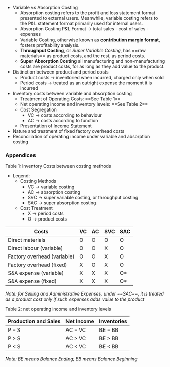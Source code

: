 - Variable vs Absorption Costing
	- Absorption costing refers to the profit and loss statement format presented to external users. Meanwhile, variable costing refers to the P&L statement format primarily used for internal users.
	- Absorption Costing P&L Format → total sales - cost of sales - expenses
	- Variable Costing, otherwise known as **contribution margin format**, fosters profitability analysis.
	- **Throughput Costing**, or *Super Variable Costing*, has ==raw materials== as product costs, and the rest, as period costs.
	- **Super Absorption Costing** all manufacturing and non-manufacturing costs are product costs, for as long as they add value to the product.
- Distinction between product and period costs
	- Product costs → inventoried when incurred, charged only when sold
	- Period costs → treated as an outright expense the moment it is incurred
- Inventory costs between variable and absorption costing
	- Treatment of Operating Costs: ==See Table 1==
	- Net operating income and inventory levels: ==See Table 2==
	- Cost Segregation
		- VC → costs according to behaviour
		- AC → costs according to function
	- Presentation of Income Statement
- Nature and treatment of fixed factory overhead costs
- Reconciliation of operating income under variable and absorption costing

### Appendices
Table 1: Inventory Costs between costing methods
- Legend:
	- Costing Methods
		- VC → variable costing
		- AC → absorption costing
		- SVC → super variable costing, or throughput costing
		- SAC → super absorption costing
	- Cost Treatment
		- X → period costs
		- O → product costs


| Costs                       | VC  | AC  | SVC | SAC |
| --------------------------- | --- | --- | --- | --- |
| Direct materials            | O   | O   | O   | O   |
| Direct labour (variable)    | O   | O   | X   | O   |
| Factory overhead (variable) | O   | O   | X   | O   |
| Factory overhead (fixed)    | X   | O   | X   | O   |
| S&A expense (variable)      | X   | X   | X   | O*  |
| S&A expense (fixed)         | X   | X   | X   | O*  |
*Note: for Selling and Administrative Expenses, under ==SAC==, it is treated as a product cost only if such expenses adds value to the product*


Table 2: net operating income and inventory levels

| Production and Sales | Net Income | Inventories |
| -------------------- | ---------- | ----------- |
| P = S                | AC = VC    | BE = BB     |
| P > S                | AC > VC    | BE > BB     |
| P < S                | AC < VC    | BE < BB     |
*Note: BE means Balance Ending; BB means Balance Beginning*
